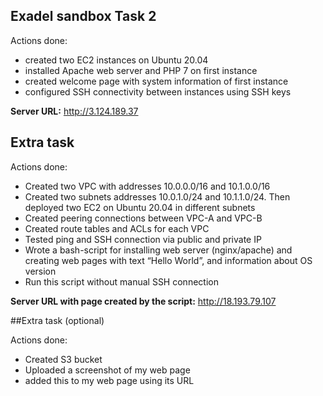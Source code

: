 ## Exadel sandbox Task 2

Actions done:
- created two EC2 instances on Ubuntu 20.04
- installed Apache web server and PHP 7 on first instance
- created welcome page with system information of first instance
- configured SSH connectivity between instances using SSH keys

**Server URL:** http://3.124.189.37

## Extra task

Actions done:
- Created two VPC with addresses 10.0.0.0/16 and 10.1.0.0/16
- Created two subnets addresses 10.0.1.0/24 and 10.1.1.0/24. Then deployed two EC2 on Ubuntu 20.04 in different subnets
- Created peering connections between VPC-A and VPC-B
- Created route tables and ACLs for each VPC
- Tested ping and SSH connection via public and private IP
- Wrote a bash-script for installing web server (nginx/apache) and creating web pages with text “Hello World”, and information about OS version
- Run this script without manual SSH connection

**Server URL with page created by the script:** http://18.193.79.107

##Extra task (optional)

Actions done:
- Created S3 bucket
- Uploaded a screenshot of my web page
- added this to my web page using its URL

